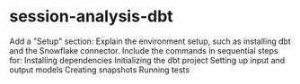 # session-analysis-dbt
Add a "Setup" section: Explain the environment setup, such as installing dbt and the Snowflake connector.
Include the commands in sequential steps for:
Installing dependencies
Initializing the dbt project
Setting up input and output models
Creating snapshots
Running tests
